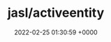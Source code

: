 ---
title: "jasl/activeentity"
link: "https://github.com/jasl/activeentity"
date: "2022-02-25 01:30:59 +0000"
description: "Active Record without Database"
category: "github"
---